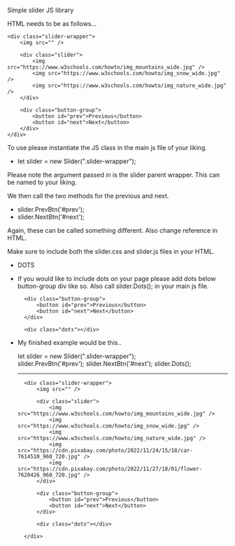 Simple slider JS library

HTML needs to be as follows...

    <div class="slider-wrapper">
        <img src="" />

        <div class="slider">
            <img src="https://www.w3schools.com/howto/img_mountains_wide.jpg" />
            <img src="https://www.w3schools.com/howto/img_snow_wide.jpg" />
            <img src="https://www.w3schools.com/howto/img_nature_wide.jpg" />
        </div>

        <div class="button-group">
            <button id="prev">Previous</button>
            <button id="next">Next</button>
        </div>
    </div>


To use please instantiate the JS class in the main js file of your liking.

* let slider = new Slider(".slider-wrapper");    

Please note the argument passed in is the slider parent wrapper. This can be named to your liking.

We then call the two methods for the previous and next.

* slider.PrevBtn('#prev');
* slider.NextBtn('#next');

Again, these can be called something different. Also change reference in HTML.

Make sure to include both the slider.css and slider.js files in your HTML.

- DOTS

- If you would like to include dots on your page please add dots below button-group div like so. Also call slider.Dots(); in your main js file.

        <div class="button-group">
            <button id="prev">Previous</button>
            <button id="next">Next</button>
        </div>

        <div class="dots"></div>


* My finished example would be this..

    let slider = new Slider(".slider-wrapper");    
    slider.PrevBtn('#prev');
    slider.NextBtn('#next');
    slider.Dots();


    ------------------


        <div class="slider-wrapper">
            <img src="" />

            <div class="slider">
                <img src="https://www.w3schools.com/howto/img_mountains_wide.jpg" />
                <img src="https://www.w3schools.com/howto/img_snow_wide.jpg" />
                <img src="https://www.w3schools.com/howto/img_nature_wide.jpg" />
                <img src="https://cdn.pixabay.com/photo/2022/11/24/15/18/car-7614510_960_720.jpg" />
                <img src="https://cdn.pixabay.com/photo/2022/11/27/18/01/flower-7620426_960_720.jpg" />
            </div>

            <div class="button-group">
                <button id="prev">Previous</button>
                <button id="next">Next</button>
            </div>

            <div class="dots"></div>

        </div>
